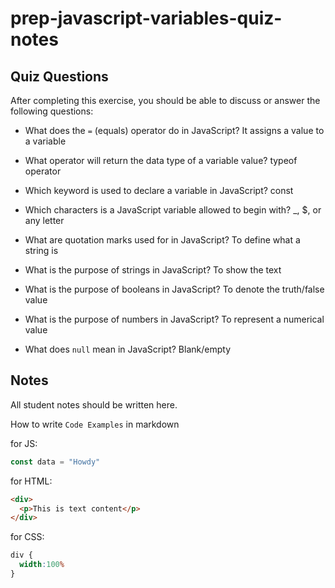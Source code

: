 # prep-javascript-variables-quiz-notes

## Quiz Questions

After completing this exercise, you should be able to discuss or answer the following questions:

- What does the `=` (equals) operator do in JavaScript?
It assigns a value to a variable

- What operator will return the data type of a variable value?
typeof operator

- Which keyword is used to declare a variable in JavaScript?
const

- Which characters is a JavaScript variable allowed to begin with?
_, $, or any letter

- What are quotation marks used for in JavaScript?
To define what a string is

- What is the purpose of strings in JavaScript?
To show the text

- What is the purpose of booleans in JavaScript?
To denote the truth/false value

- What is the purpose of numbers in JavaScript?
To represent a numerical value

- What does `null` mean in JavaScript?
Blank/empty

## Notes

All student notes should be written here.


How to write `Code Examples` in markdown

for JS:
```javascript
const data = "Howdy"
```

for HTML:
```html
<div>
  <p>This is text content</p>
</div>
```

for CSS:
```css
div {
  width:100%
}
```
